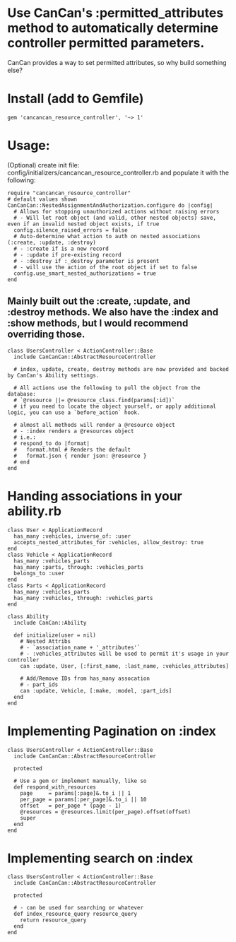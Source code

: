 # Use CanCan's :permitted_attributes method to automatically determine controller permitted parameters.
CanCan provides a way to set permitted attributes, so why build something else?

# Install (add to Gemfile)
```
gem 'cancancan_resource_controller', '~> 1'
```

# Usage:
(Optional) create init file: config/initializers/cancancan_resource_controller.rb and populate it with the following:

```
require "cancancan_resource_controller"
# default values shown
CanCanCan::NestedAssignmentAndAuthorization.configure do |config|
  # Allows for stopping unauthorized actions without raising errors
  # - Will let root object (and valid, other nested objects) save, even if an invalid nested object exists, if true
  config.silence_raised_errors = false
  # Auto-determine what action to auth on nested associations (:create, :update, :destroy)
  # - :create if is a new record
  # - :update if pre-existing record
  # - :destroy if :_destroy parameter is present
  # - will use the action of the root object if set to false
  config.use_smart_nested_authorizations = true
end
```

## Mainly built out the :create, :update, and :destroy methods. We also have the :index and :show methods, but I would recommend overriding those.
```
class UsersController < ActionController::Base
  include CanCanCan::AbstractResourceController

  # index, update, create, destroy methods are now provided and backed by CanCan's Ability settings.

  # All actions use the following to pull the object from the database:
  # `@resource ||= @resource_class.find(params[:id])`
  # if you need to locate the object yourself, or apply additional logic, you can use a `before_action` hook.

  # almost all methods will render a @resource object
  # - :index renders a @resources object
  # i.e.:
  # respond_to do |format|
  #   format.html # Renders the default
  #   format.json { render json: @resource }
  # end
end
```

# Handing associations in your ability.rb
```
class User < ApplicationRecord
  has_many :vehicles, inverse_of: :user
  accepts_nested_attributes_for :vehicles, allow_destroy: true
end
class Vehicle < ApplicationRecord
  has_many :vehicles_parts
  has_many :parts, through: :vehicles_parts
  belongs_to :user
end
class Parts < ApplicationRecord
  has_many :vehicles_parts
  has_many :vehicles, through: :vehicles_parts
end

class Ability
  include CanCan::Ability

  def initialize(user = nil)
    # Nested Attribs
    # - `association_name + '_attributes'`
    # - :vehicles_attributes will be used to permit it's usage in your controller
    can :update, User, [:first_name, :last_name, :vehicles_attributes]

    # Add/Remove IDs from has_many assocation
    # - part_ids
    can :update, Vehicle, [:make, :model, :part_ids]
  end
end
```

# Implementing Pagination on :index
```
class UsersController < ActionController::Base
  include CanCanCan::AbstractResourceController

  protected

  # Use a gem or implement manually, like so
  def respond_with_resources
    page     = params[:page]&.to_i || 1
    per_page = params[:per_page]&.to_i || 10
    offset   = per_page * (page - 1)
    @resources = @resources.limit(per_page).offset(offset)
    super
  end
end
```

# Implementing search on :index
```
class UsersController < ActionController::Base
  include CanCanCan::AbstractResourceController

  protected

  # - can be used for searching or whatever
  def index_resource_query resource_query
    return resource_query
  end
end
```
